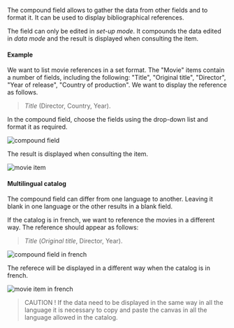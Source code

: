 The compound field allows to gather the data from other fields and to format it. It can be used to display bibliographical references.

The field can only be edited in *set-up mode*. It compounds the data edited in *data mode* and the result is displayed when consulting the item.

#### Example

We want to list movie references in a set format. The "Movie" items contain a number of fields, including the following: "Title", "Original title", "Director", "Year of release", "Country of production".
We want to display the reference as follows.

> *Title* (Director, Country, Year).

In the compound field, choose the fields using the drop-down list and format it as required.

![compound field](assets/compound/compound-field-en.png)

The result is displayed when consulting the item.

![movie item](assets/compound/fiche-film-en.png)

#### Multilingual catalog

The compound field can differ from one language to another. Leaving it blank in one language or the other results in a blank field.

If the catalog is in french, we want to reference the movies in a different way. The reference should appear as follows:

> *Title* (*Original title*, Director, Year).

![compound field in french](assets/compound/compound-field-fr.png)

The referece will be displayed in a different way when the catalog is in french.

![movie item in french](assets/compound/fiche-film-fr.png)

> CAUTION ! If the data need to be displayed in the same way in all the language it is necessary to copy and paste the canvas in all the language allowed in the catalog.
